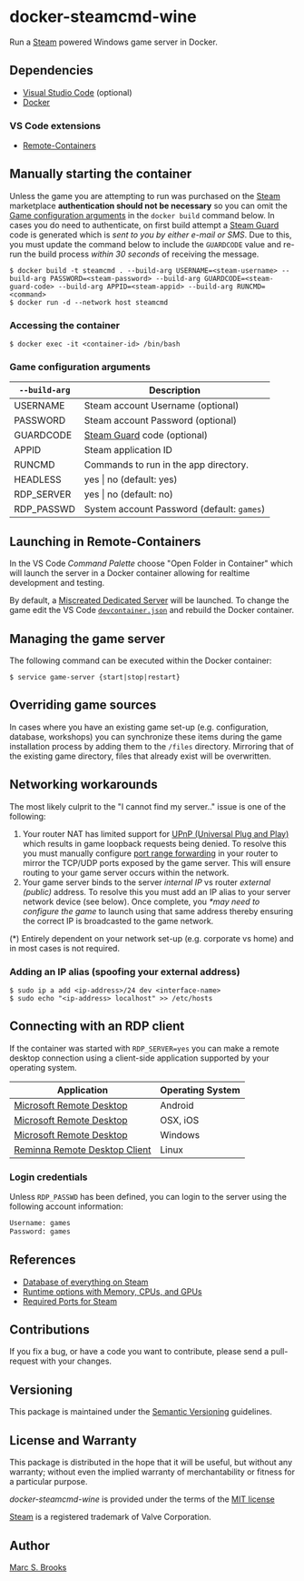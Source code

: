 # docker-steamcmd-wine

Run a [Steam](https://store.steampowered.com) powered Windows game server in Docker.

## Dependencies

- [Visual Studio Code](https://code.visualstudio.com/download) (optional)
- [Docker](https://docs.docker.com/get-docker)

### VS Code extensions

- [Remote-Containers](https://marketplace.visualstudio.com/items?itemName=ms-vscode-remote.remote-containers)

## Manually starting the container

Unless the game you are attempting to run was purchased on the [Steam](https://store.steampowered.com) marketplace **authentication should not be necessary** so you can omit the [Game configuration arguments](#game-configuration-arguments) in the `docker build` command below.  In cases you do need to authenticate, on first build attempt a [Steam Guard](https://help.steampowered.com/en/faqs/view/06B0-26E6-2CF8-254C) code is generated which is _sent to you by either e-mail or SMS_.  Due to this, you must update the command below to include the `GUARDCODE` value and re-run the build process _within 30 seconds_ of receiving the message.

    $ docker build -t steamcmd . --build-arg USERNAME=<steam-username> --build-arg PASSWORD=<steam-password> --build-arg GUARDCODE=<steam-guard-code> --build-arg APPID=<steam-appid> --build-arg RUNCMD=<command>
    $ docker run -d --network host steamcmd

### Accessing the container

    $ docker exec -it <container-id> /bin/bash

### Game configuration arguments

| `--build-arg` | Description             |
|---------------|-------------------------|
| USERNAME      | Steam account Username (optional) |
| PASSWORD      | Steam account Password (optional) |
| GUARDCODE     | [Steam Guard](https://help.steampowered.com/en/faqs/view/06B0-26E6-2CF8-254C) code (optional) |
| APPID         | Steam application ID    |
| RUNCMD        | Commands to run in the app directory. |
| HEADLESS      | yes &#124; no (default: yes) |
| RDP_SERVER    | yes &#124; no (default: no)  |
| RDP_PASSWD    | System account Password (default: `games`) |

## Launching in Remote-Containers

In the VS Code _Command Palette_ choose "Open Folder in Container" which will launch the server in a Docker container allowing for realtime development and testing.

By default, a [Miscreated Dedicated Server](https://steamdb.info/app/302200) will be launched.  To change the game edit the VS Code [`devcontainer.json`](https://github.com/nuxy/docker-steamcmd-wine/blob/develop/.devcontainer/devcontainer.json) and rebuild the Docker container.

## Managing the game server

The following command can be executed within the Docker container:

    $ service game-server {start|stop|restart}

## Overriding game sources

In cases where you have an existing game set-up (e.g. configuration, database, workshops) you can synchronize these items during the game installation process by adding them to the `/files` directory.  Mirroring that of the existing game directory, files that already exist will be overwritten.

## Networking workarounds

The most likely culprit to the "I cannot find my server.." issue is one of the following:

1. Your router NAT has limited support for [UPnP &#40;Universal Plug and Play&#41;](https://en.wikipedia.org/wiki/Universal_Plug_and_Play) which results in game loopback requests being denied.  To resolve this you must manually configure [port range forwarding](https://en.wikipedia.org/wiki/Port_forwarding) in your router to mirror the TCP/UDP ports exposed by the game server.  This will ensure routing to your game server occurs within the network.
2. Your game server binds to the server _internal IP_ vs router _external (public)_ address.  To resolve this you must add an IP alias to your server network device (see below).  Once complete, you _*may need to configure the game_ to launch using that same address thereby ensuring the correct IP is broadcasted to the game network.

(*) Entirely dependent on your network set-up (e.g. corporate vs home) and in most cases is not required.

### Adding an IP alias (spoofing your external address)

    $ sudo ip a add <ip-address>/24 dev <interface-name>
    $ sudo echo "<ip-address> localhost" >> /etc/hosts

## Connecting with an RDP client

If the container was started with `RDP_SERVER=yes` you can make a remote desktop connection using a client-side application supported by your operating system.

| Application | Operating System |
|-------------|------------------|
| [Microsoft Remote Desktop](https://play.google.com/store/apps/details?id=com.microsoft.rdc.androidx) | Android |
| [Microsoft Remote Desktop](https://apps.apple.com/us/app/microsoft-remote-desktop/id1295203466) | OSX, iOS |
| [Microsoft Remote Desktop](https://apps.microsoft.com/store/detail/microsoft-remote-desktop/9WZDNCRFJ3PS) | Windows |
| [Reminna Remote Desktop Client](https://remmina.org/remmina-rdp) | Linux |

### Login credentials

Unless `RDP_PASSWD` has been defined, you can login to the server using the following account information:

```txt
Username: games
Password: games
```

## References

- [Database of everything on Steam](https://steamdb.info)
- [Runtime options with Memory, CPUs, and GPUs](https://docs.docker.com/config/containers/resource_constraints)
- [Required Ports for Steam](https://help.steampowered.com/en/faqs/view/2EA8-4D75-DA21-31EB)

## Contributions

If you fix a bug, or have a code you want to contribute, please send a pull-request with your changes.

## Versioning

This package is maintained under the [Semantic Versioning](https://semver.org) guidelines.

## License and Warranty

This package is distributed in the hope that it will be useful, but without any warranty; without even the implied warranty of merchantability or fitness for a particular purpose.

_docker-steamcmd-wine_ is provided under the terms of the [MIT license](http://www.opensource.org/licenses/mit-license.php)

[Steam](https://store.steampowered.com) is a registered trademark of Valve Corporation.

## Author

[Marc S. Brooks](https://github.com/nuxy)
